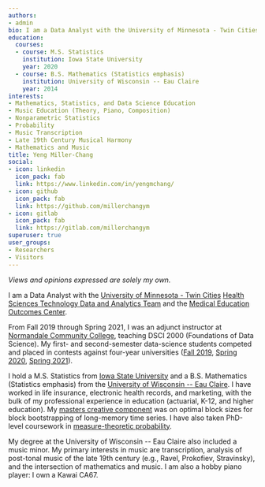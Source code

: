 ```yaml
---
authors:
- admin
bio: I am a Data Analyst with the University of Minnesota - Twin Cities. Views and opinions expressed are my own.
education:
  courses:
  - course: M.S. Statistics
    institution: Iowa State University
    year: 2020
  - course: B.S. Mathematics (Statistics emphasis)
    institution: University of Wisconsin -- Eau Claire
    year: 2014
interests:
- Mathematics, Statistics, and Data Science Education
- Music Education (Theory, Piano, Composition)
- Nonparametric Statistics
- Probability
- Music Transcription
- Late 19th Century Musical Harmony
- Mathematics and Music
title: Yeng Miller-Chang
social:
- icon: linkedin
  icon_pack: fab
  link: https://www.linkedin.com/in/yengmchang/
- icon: github
  icon_pack: fab
  link: https://github.com/millerchangym
- icon: gitlab
  icon_pack: fab
  link: https://gitlab.com/millerchangym
superuser: true
user_groups:
- Researchers
- Visitors
---
```


*Views and opinions expressed are solely my own.*

I am a Data Analyst with the [University of Minnesota - Twin Cities](https://twin-cities.umn.edu/) [Health Sciences Technology Data and Analytics Team](https://it.umn.edu/experts-communities/health-sciences-technology-data-analytics) and the [Medical Education Outcomes Center](https://outcomes.umn.edu/). 

From Fall 2019 through Spring 2021, I was an adjunct instructor at [Normandale Community College](https://www.normandale.edu/), teaching DSCI 2000 (Foundations of Data Science). My first- and second-semester data-science students competed and placed in contests against four-year universities ([Fall 2019](https://www.normandale.edu/minnemudac), [Spring 2020](https://www.normandale.edu/dataderby), [Spring 2021](https://www.normandale.edu/community/newsroom/news-articles/normandale-students-finished-second-in-advanced-division-at-annual-mn-state-it-coe-data-derby)).

I hold a M.S. Statistics from [Iowa State University](https://www.iastate.edu/) and a B.S. Mathematics (Statistics emphasis) from the [University of Wisconsin -- Eau Claire](https://www.uwec.edu/). I have worked in life insurance, electronic health records, and marketing, with the bulk of my professional experience in education (actuarial, K-12, and higher education). My [masters creative component](https://lib.dr.iastate.edu/creativecomponents/534/) was on optimal block sizes for block bootstrapping of long-memory time series. I have also taken PhD-level coursework in [measure-theoretic probability](https://en.wikipedia.org/wiki/Probability_theory#Measure-theoretic_probability_theory).

My degree at the University of Wisconsin -- Eau Claire also included a music minor. My primary interests in music are transcription, analysis of post-tonal music of the late 19th century (e.g., Ravel, Prokofiev, Stravinsky), and the intersection of mathematics and music. I am also a hobby piano player: I own a Kawai CA67. 
